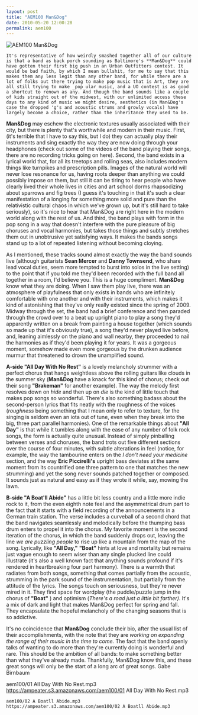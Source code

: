```yaml
---
layout: post
title: "AEM100 Man&Dog"
date: 2010-05-20 12:00:28
permalink: aem100
---
```

![AEM100 Man&Dog](https://ampeater.s3.amazonaws.com/aem100/ManandDog.jpg)

    It's representative of how weirdly smashed together all of our culture is that a band as back porch sounding as Baltimore's **Man&Dog** could have gotten their first big push in an Urban Outfitters contest. It would be bad faith, by which I mean bullshit, for me to say that this makes them any less legit than any other band, for while there are a lot of folks out there trying to make pop music that is Art, they are all still trying to make _pop_ular music, and a UO contest is as good a shortcut to renown as any. And though the band sounds like a couple of kids straight out of the midwest, with our unlimited access these days to any kind of music we might desire, aesthetics (in Man&Dog's case the dropped 'g's and acoustic strums and growly vocals) have largely become a choice, rather than the inheritance they used to be.

**Man&Dog** may eschew the electronic textures usually associated with their city, but there is plenty that's worthwhile and modern in their music. First, (it's terrible that I have to say this, but I do) they can actually play their instruments and sing exactly the way they are now doing through your headphones (check out some of the videos of the band playing their songs, there are no recording tricks going on here). Second, the band exists in a lyrical world that, for all its treetops and rolling seas, also includes modern things like turnpikes and prescription pills. Images of the natural world will never lose resonance for us, having roots deeper than anything we could possibly impose on them, but still it can be tiring to hear people who have clearly lived their whole lives in cities and art school dorms rhapsodizing about sparrows and fig trees (I guess it's touching in that it's such a clear manifestation of a longing for something more solid and pure than the relativistic cultural chaos in which we've grown up, but it's still hard to take seriously), so it's nice to hear that Man&Dog are right here in the modern world along with the rest of us. And third, the band plays with form in the pop song in a way that doesn't interfere with the pure pleasure of big choruses and vocal harmonies, but takes those things and subtly stretches them out in unobtrusive yet satisfying ways. It makes the bands songs stand up to a lot of repeated listening without becoming cloying.

As I mentioned, these tracks sound almost exactly the way the band sounds live (although guitarists **Sean Mercer** and **Danny Townsend**, who share lead vocal duties, seem more tempted to burst into solos in the live setting) to the point that if you told me they'd been recorded with the full band all together in a room, I'd believe you. This is a huge compliment. **Man&Dog** know what they are doing. When I saw them play live, there was an atmosphere of playfulness that only exists in bands who are infinitely comfortable with one another and with their instruments, which makes it kind of astonishing that they've only really existed since the spring of 2009. Midway through the set, the band had a brief conference and then paraded through the crowd over to a beat up upright piano to play a song they'd apparently written on a break from painting a house together (which sounds so made up that it's obviously true), a song they'd never played live before, and, leaning aimlessly on the piano and wall nearby, they proceeded to nail the harmonies as if they'd been playing it for years. It was a gorgeous moment, somehow made even more gorgeous by the drunken audience murmur that threatened to drown the unamplified sound.

**A-side "All Day With No Rest"** is a lovely melancholy strummer with a perfect chorus that hangs weightless above the rolling guitars like clouds in the summer sky (**Man&Dog** have a knack for this kind of chorus; check out their song **"Brakeman"** for another example). The way the melody first resolves down on _hide_ and then up on _die_ is the kind of little touch that makes pop songs so wonderful. There's also something badass about the second-person lyrics that fits neatly with the roughness of the voices (_roughness_ being something that I mean only to refer to texture, for the singing is seldom even an iota out of tune, even when they break into the big, three part parallel harmonies). One of the remarkable things about **"All Day"** is that while it tumbles along with the ease of any number of folk rock songs, the form is actually quite unusual. Instead of simply pinballing between verses and choruses, the band trots out five different sections over the course of four minutes, with subtle alterations in feel (notice, for example, the way the tambourine enters on the _I don't need your medicine_ section, and the way **Eric Piccirelli's** upright bass deviates at the same moment from its countrified one three pattern to one that matches the new strumming) and yet the song never sounds patched together or composed. It sounds just as natural and easy as if they wrote it while, say, mowing the lawn.

**B-side "A Boat'll Abide"** has a little bit less country and a little more indie rock to it, from the even eighth note feel and the asymmetrical drum part to the fact that it starts with a field recording of the announcements in a German train station. The verse includes a curveball of a second chord that the band navigates seamlessly and melodically before the thumping bass drum enters to propel it into the chorus. My favorite moment is the second iteration of the chorus, in which the band suddenly drops out, leaving the line _we are puzzling people_ to rise up like a mountain from the map of the song. Lyrically, like **"All Day,"** **"Boat"** hints at love and mortality but remains just vague enough to seem wiser than any single plucked line could illustrate (it's also a well known fact that anything sounds profound if it's rendered in heartbreaking four part harmony). There is a warmth that radiates from both songs, something that comes partially from the acoustic, strumming in the park sound of the instrumentation, but partially from the attitude of the lyrics. The songs touch on seriousness, but they're never mired in it. They find space for wordplay (the puddle/puzzle jump in the chorus of **"Boat"** ) and optimism (_There's a road just a little bit farther)_. It's a mix of dark and light that makes Man&Dog perfect for spring and fall. They encapsulate the hopeful melancholy of the changing seasons that is so addictive.

It's no coincidence that **Man&Dog** conclude their bio, after the usual list of their accomplishments, with the note that they are _working on expanding the range of their music in the time to come._ The fact that the band openly talks of wanting to do more than they're currently doing is wonderful and rare. This should be the ambition of all bands: to make something better than what they've already made. Thankfully, Man&Dog know this, and these great songs will only be the start of a long arc of great songs. Gabe Birnbaum
  
  aem100/01 All Day With No Rest.mp3
    https://ampeater.s3.amazonaws.com/aem100/01 All Day With No Rest.mp3
    
    aem100/02 A Boatll Abide.mp3
    https://ampeater.s3.amazonaws.com/aem100/02 A Boatll Abide.mp3
    
    